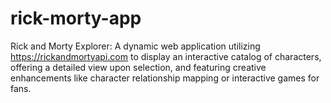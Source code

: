 # rick-morty-app
Rick and Morty Explorer: A dynamic web application utilizing https://rickandmortyapi.com to display an interactive catalog of characters, offering a detailed view upon selection, and featuring creative enhancements like character relationship mapping or interactive games for fans.
